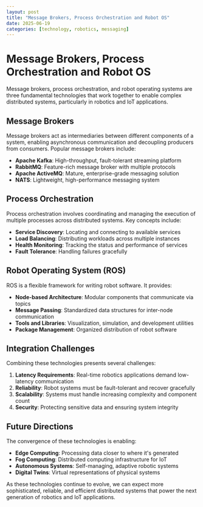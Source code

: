 ```yaml
---
layout: post
title: "Message Brokers, Process Orchestration and Robot OS"
date: 2025-06-19
categories: [technology, robotics, messaging]
---
```


# Message Brokers, Process Orchestration and Robot OS

Message brokers, process orchestration, and robot operating systems are three fundamental technologies that work together to enable complex distributed systems, particularly in robotics and IoT applications.

## Message Brokers

Message brokers act as intermediaries between different components of a system, enabling asynchronous communication and decoupling producers from consumers. Popular message brokers include:

- **Apache Kafka**: High-throughput, fault-tolerant streaming platform
- **RabbitMQ**: Feature-rich message broker with multiple protocols
- **Apache ActiveMQ**: Mature, enterprise-grade messaging solution
- **NATS**: Lightweight, high-performance messaging system

## Process Orchestration

Process orchestration involves coordinating and managing the execution of multiple processes across distributed systems. Key concepts include:

- **Service Discovery**: Locating and connecting to available services
- **Load Balancing**: Distributing workloads across multiple instances
- **Health Monitoring**: Tracking the status and performance of services
- **Fault Tolerance**: Handling failures gracefully

## Robot Operating System (ROS)

ROS is a flexible framework for writing robot software. It provides:

- **Node-based Architecture**: Modular components that communicate via topics
- **Message Passing**: Standardized data structures for inter-node communication
- **Tools and Libraries**: Visualization, simulation, and development utilities
- **Package Management**: Organized distribution of robot software

## Integration Challenges

Combining these technologies presents several challenges:

1. **Latency Requirements**: Real-time robotics applications demand low-latency communication
2. **Reliability**: Robot systems must be fault-tolerant and recover gracefully
3. **Scalability**: Systems must handle increasing complexity and component count
4. **Security**: Protecting sensitive data and ensuring system integrity

## Future Directions

The convergence of these technologies is enabling:

- **Edge Computing**: Processing data closer to where it's generated
- **Fog Computing**: Distributed computing infrastructure for IoT
- **Autonomous Systems**: Self-managing, adaptive robotic systems
- **Digital Twins**: Virtual representations of physical systems

As these technologies continue to evolve, we can expect more sophisticated, reliable, and efficient distributed systems that power the next generation of robotics and IoT applications.
